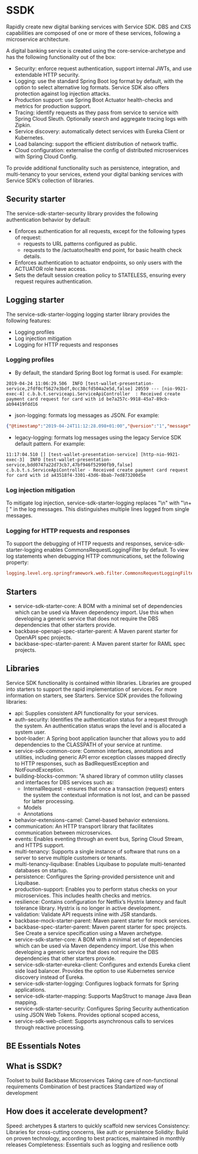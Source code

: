 # SSDK

Rapidly create new digital banking services with Service SDK. DBS and CXS capabilities are composed of one or more of these services, following a microservice architecture.

A digital banking service is created using the core-service-archetype and has the following functionality out of the box:
- Security: enforce request authentication, support internal JWTs, and use extendable HTTP security.
- Logging: use the standard Spring Boot log format by default, with the option to select alternative log formats. Service SDK also offers protection against log injection attacks.
- Production support: use Spring Boot Actuator health-checks and metrics for production support.
- Tracing: identify requests as they pass from service to service with Spring Cloud Sleuth. Optionally search and aggregate tracing logs with Zipkin.
- Service discovery: automatically detect services with Eureka Client or Kubernetes.
- Load balancing: support the efficient distribution of network traffic.
- Cloud configuration: externalise the config of distributed microservices with Spring Cloud Config.

To provide additional functionality such as persistence, integration, and multi-tenancy to your services, extend your digital banking services with Service SDK’s collection of libraries.

## Security starter
The service-sdk-starter-security library provides the following authentication behavior by default:
- Enforces authentication for all requests, except for the following types of request:
  - requests to URL patterns configured as public.
  - requests to the /actuator/health end point, for basic health check details.
- Enforces authentication to actuator endpoints, so only users with the ACTUATOR role have access.
- Sets the default session creation policy to STATELESS, ensuring every request requires authentication.

## Logging starter
The service-sdk-starter-logging logging starter library provides the following features:
- Logging profiles
- Log injection mitigation
- Logging for HTTP requests and responses

### Logging profiles
- By default, the standard Spring Boot log format is used. For example:
```log
2019-04-24 11:06:29.506  INFO [test-wallet-presentation-service,2fdf0cf5627e3bdf,0cc38cfd504a2e5d,false] 20559 --- [nio-9921-exec-4] c.b.b.t.serviceapi.ServiceApiController  : Received create payment card request for card with id be7a257c-9918-45a7-89cb-ab94419fdd16
```

- json-logging: formats log messages as JSON. For example:
```json
{"@timestamp":"2019-04-24T11:12:28.098+01:00","@version":"1","message":"Received create payment card request for card with id b24bec96-fe67-4a47-963e-d81af722811d","logger_name":"com.backbase.buildingblocks.test.serviceapi.ServiceApiController","thread_name":"http-nio-9921-exec-4","level":"INFO","level_value":20000,"traceId":"7f1e8247385d6c9f","spanId":"a411dcb32193989d","spanExportable":"false","X-Span-Export":"false","X-B3-SpanId":"a411dcb32193989d","X-B3-ParentSpanId":"7f1e8247385d6c9f","X-B3-TraceId":"7f1e8247385d6c9f","parentId":"7f1e8247385d6c9f"}

```
- legacy-logging: formats log messages using the legacy Service SDK default pattern. For example:
```log
11:17:04.510 [] [test-wallet-presentation-service] [http-nio-9921-exec-3]  INFO [test-wallet-presentation-service,bdd0747a22d73cb7,47bf946f52990fb9,false] c.b.b.t.s.ServiceApiController - Received create payment card request for card with id a43518f4-3301-43d6-8bab-7ed873200d5e
```

### Log injection mitigation
To mitigate log injection, service-sdk-starter-logging replaces "\n" with "\n+[ " in the log messages. This distinguishes multiple lines logged from single messages.

### Logging for HTTP requests and responses
To support the debugging of HTTP requests and responses, service-sdk-starter-logging enables CommonsRequestLoggingFilter by default.
To view log statements when debugging HTTP communications, set the following property:
```conf
logging.level.org.springframework.web.filter.CommonsRequestLoggingFilter=DEBUG
```


## Starters
- service-sdk-starter-core: A BOM with a minimal set of dependencies which can be used via Maven dependency import. Use this when developing a generic service that does not require the DBS dependencies that other starters provide.
- backbase-openapi-spec-starter-parent: A Maven parent starter for OpenAPI spec projects.
- backbase-spec-starter-parent: A Maven parent starter for RAML spec projects.


## Libraries
Service SDK functionality is contained within libraries. Libraries are grouped into starters to support the rapid implementation of services. For more information on starters, see Starters.
Service SDK provides the following libraries:
- api: Supplies consistent API functionality for your services.
- auth-security: Identifies the authentication status for a request through the system. An authentication status wraps the level and is allocated a system user.
- boot-loader: A Spring boot application launcher that allows you to add dependencies to the CLASSPATH of your service at runtime.
- service-sdk-common-core: Common interfaces, annotations and utilities, including generic API error exception classes mapped directly to HTTP responses, such as BadRequestException and NotFoundException.
- building-blocks-common: "A shared library of common utility classes and interfaces for DBS services such as:
  - InternalRequest - ensures that once a transaction (request) enters the system the contextual information is not lost, and can be passed for latter processing.
  - Models
  - Annotations
- behavior-extensions-camel: Camel-based behavior extensions.
- communication: An HTTP transport library that facilitates communication between microservices.
- events: Enables eventing through an event bus, Spring Cloud Stream, and HTTPS support.
- multi-tenancy: Supports a single instance of software that runs on a server to serve multiple customers or tenants.
- multi-tenancy-liquibase: Enables Liquibase to populate multi-tenanted databases on startup.
- persistence: Configures the Spring-provided persistence unit and Liquibase.
- production-support: Enables you to perform status checks on your microservices. This includes health checks and metrics.
- resilience: Contains configuration for Netflix’s Hystrix latency and fault tolerance library. Hystrix is no longer in active development.
- validation: Validate API requests inline with JSR standards.
- backbase-mock-starter-parent: Maven parent starter for mock services.
- backbase-spec-starter-parent: Maven parent starter for spec projects. See Create a service specification using a Maven archetype.
- service-sdk-starter-core: A BOM with a minimal set of dependencies which can be used via Maven dependency import. Use this when developing a generic service that does not require the DBS dependencies that other starters provide.
- service-sdk-starter-eureka-client: Configures and extends Eureka client side load balancer. Provides the option to use Kubernetes service discovery instead of Eureka.
- service-sdk-starter-logging: Configures logback formats for Spring applications.
- service-sdk-starter-mapping: Supports MapStruct to manage Java Bean mapping.
- service-sdk-starter-security: Configures Spring Security authentication using JSON Web Tokens. Provides optional scoped access,
- service-sdk-web-client: Supports asynchronous calls to services through reactive processing.


BE Essentials Notes
-------------------

## What is SSDK?
Toolset to build Backbase Microservices
Taking care of non-functional requirements
Combination of best practices
Standartized way of development

## How does it accelerate development?
Speed: archetypes & starters to quickly scaffold new services
Consistency: Libraries for cross-cutting concerns, like auth or persistence
Solidity: Build on proven technology, according to best practices, maintained in monthly releases
Completeness: Essentials such as logging and resilience ootb
